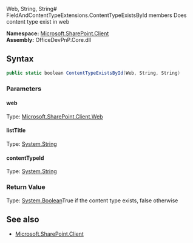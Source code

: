 Web, String, String# FieldAndContentTypeExtensions.ContentTypeExistsById members
Does content type exist in web  

**Namespace:** [Microsoft.SharePoint.Client](Microsoft.SharePoint.Client.md)  
**Assembly:** OfficeDevPnP.Core.dll  
## Syntax
```C#
public static boolean ContentTypeExistsById(Web, String, String)
```
### Parameters
#### web
Type: [Microsoft.SharePoint.Client.Web](Microsoft.SharePoint.Client.Web.md) 
#### 
#### listTitle
Type: [System.String](System.String.md) 
#### 
#### contentTypeId
Type: [System.String](System.String.md) 
#### 
### Return Value
Type: [System.Boolean](System.Boolean.md)True if the content type exists, false otherwise
## See also
- [Microsoft.SharePoint.Client](Microsoft.SharePoint.Client.md)
